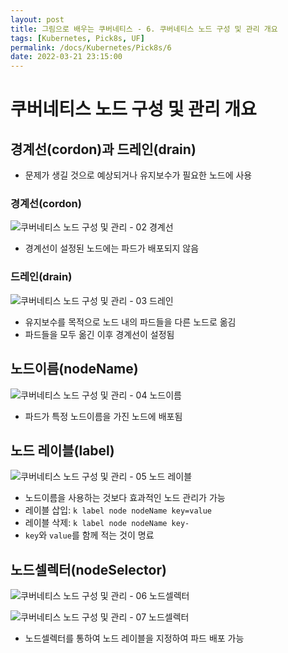 ```yaml
---
layout: post
title: 그림으로 배우는 쿠버네티스 - 6. 쿠버네티스 노드 구성 및 관리 개요
tags: [Kubernetes, Pick8s, UF]
permalink: /docs/Kubernetes/Pick8s/6
date: 2022-03-21 23:15:00
---
```

# 쿠버네티스 노드 구성 및 관리 개요

## 경계선(cordon)과 드레인(drain)

- 문제가 생길 것으로 예상되거나 유지보수가 필요한 노드에 사용

### 경계선(cordon)

![쿠버네티스 노드 구성 및 관리 - 02  경계선](https://user-images.githubusercontent.com/52024566/159284992-408cd943-1089-41d1-a003-3283a660c8a9.png)
 
- 경계선이 설정된 노드에는 파드가 배포되지 않음
### 드레인(drain)

![쿠버네티스 노드 구성 및 관리 - 03  드레인](https://user-images.githubusercontent.com/52024566/159284996-5ce365c2-37d0-45a3-bf0b-8c4140d55e23.png)

- 유지보수를 목적으로 노드 내의 파드들을 다른 노드로 옮김
- 파드들을 모두 옮긴 이후 경계선이 설정됨
## 노드이름(nodeName)

![쿠버네티스 노드 구성 및 관리 - 04  노드이름](https://user-images.githubusercontent.com/52024566/159284998-10e71dfa-1aee-437a-bc73-03bfcfc98c7e.png "쿠버네티스 노드 구성 및 관리 - 04  노드이름")

- 파드가 특정 노드이름을 가진 노드에 배포됨
## 노드 레이블(label)

![쿠버네티스 노드 구성 및 관리 - 05  노드 레이블](https://user-images.githubusercontent.com/52024566/159285001-a15006a2-f014-45ca-bb37-58762734362f.png)

- 노드이름을 사용하는 것보다 효과적인 노드 관리가 가능
- 레이블 삽입: `k label node nodeName key=value`
- 레이블 삭제: `k label node nodeName key-`
- `key`와 `value`를 함께 적는 것이 명료

## 노드셀렉터(nodeSelector)

![쿠버네티스 노드 구성 및 관리 - 06  노드셀렉터](https://user-images.githubusercontent.com/52024566/159285003-3187cb97-2419-4a9a-96b3-e2d7bce24292.png)

![쿠버네티스 노드 구성 및 관리 - 07  노드셀렉터](https://user-images.githubusercontent.com/52024566/159285004-695a45c7-c1ce-4b0d-bfa4-353bbcc8ac14.png)

- 노드셀렉터를 통하여 노드 레이블을 지정하여 파드 배포 가능